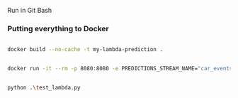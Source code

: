 Run in Git Bash





### Putting everything to Docker

```bash

docker build --no-cache -t my-lambda-prediction .


docker run -it --rm -p 8080:8080 -e PREDICTIONS_STREAM_NAME="car_events" my-lambda-prediction


python .\test_lambda.py